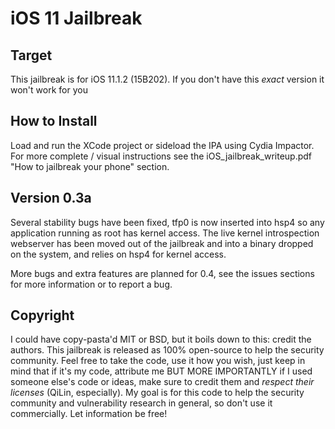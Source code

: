 # iOS 11 Jailbreak
## Target
This jailbreak is for iOS 11.1.2 (15B202).  If you don't have this *exact* version it won't work for you
## How to Install
Load and run the XCode project or sideload the IPA using Cydia Impactor. For more complete / visual instructions see the iOS_jailbreak_writeup.pdf "How to jailbreak your phone" section.
## Version 0.3a
Several stability bugs have been fixed, tfp0 is now inserted into hsp4 so any application running as root has kernel access. The live kernel introspection webserver has been moved out of the jailbreak and into a binary dropped on the system, and relies on hsp4 for kernel access.

More bugs and extra features are planned for 0.4, see the issues sections for more information or to report a bug.
## Copyright
I could have copy-pasta'd MIT or BSD, but it boils down to this: credit the authors.  This jailbreak is released as 100% open-source to help the security community.  Feel free to take the code, use it how you wish, just keep in mind that if it's my code, attribute me BUT MORE IMPORTANTLY if I used someone else's code or ideas, make sure to credit them and *respect their licenses* (QiLin, especially). My goal is for this code to help the security community and vulnerability research in general, so don't use it commercially.  Let information be free!
